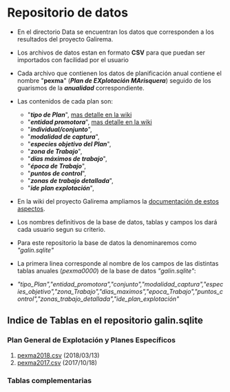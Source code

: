 # Repositorio de datos

* En el directorio Data se encuentran los datos que corresponden a los resultados del proyecto Galirema.
* Los archivos de datos estan en formato __CSV__ para que puedan ser importados con facilidad por el usuario
* Cada archivo que contienen los datos de planificación anual contiene el nombre "__pexma__" (___Plan de EXplotación MArisquera___) seguido de los guarismos de la ___anualidad___ correspondiente.
* Las contenidos de cada plan son:
  * "___tipo de Plan___", [mas detalle en la wiki](https://github.com/galirema/galirema/wiki/TipodePlan)
  * "___entidad promotora___", [mas detalle en la wiki](https://github.com/galirema/galirema/wiki/EntidadPromotora)
  * "___individual/conjunto___",
  * "___modalidad de captura___",
  * "___especies objetivo del Plan___",
  * "___zona de Trabajo___",
  * "___días máximos de trabajo___",
  * "___época de Trabajo___",
  * "___puntos de control___",
  * "___zonas de trabajo detallada___",
  * "___ide plan explotación___",
  
* En la wiki del proyecto Galirema ampliamos la [documentación de estos aspectos](https://github.com/galirema/galirema/wiki/RepositorioGalirema).
* Los nombres definitivos de la base de datos, tablas y campos los dará cada usuario segun su criterio.
* Para este repositorio la base de datos la denominaremos como _"galin.sqlite"_
* La primera linea corresponde al nombre de los campos de las distintas tablas anuales (*pexma0000*) de la base de datos _"galin.sqlite"_:
 * _"tipo_Plan","entidad_promotora","conjunto","modalidad_captura","especies_objetivo","zona_Trabajo","dias_maximos","epoca_Trabajo","puntos_control","zonas_trabajo_detallada","ide_plan_explotación"_


## Indice de Tablas en el repositorio galin.sqlite

### Plan General de Explotación y Planes Específicos

1. [pexma2018.csv](pexma2018.csv)  (2018/03/13)
1. [pexma2017.csv](pexma2017.csv)  (2017/10/18)




### Tablas complementarias


